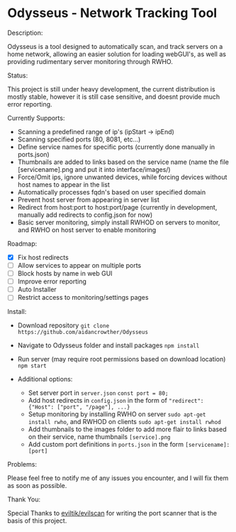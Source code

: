 # Odysseus - Network Tracking Tool

Description:

  Odysseus is a tool designed to automatically scan, and track servers on a home network, allowing an easier solution for loading webGUI's, as well as providing rudimentary server monitoring through RWHO.
  
Status:
  
   This project is still under heavy development, the current distribution is mostly stable, however it is still case sensitive, and      doesnt provide much error reporting. 
   
   Currently Supports:
   
   - Scanning a predefined range of ip's (ipStart -> ipEnd)
   - Scanning specified ports (80, 8081, etc...)
   - Define service names for specific ports (currently done manually in ports.json)
   - Thumbnails are added to links based on the service name (name the file [servicename].png and put it into interface/images/)
   - Force/Omit ips, ignore unwanted devices, while forcing devices without host names to appear in the list
   - Automatically processes fqdn's based on user specified domain
   - Prevent host server from appearing in server list
   - Redirect from host:port to host:port/page (currently in development, manually add redirects to config.json for now)
   - Basic server monitoring, simply install RWHOD on servers to monitor, and RWHO on host server to enable monitoring
   
Roadmap:

   - [x] Fix host redirects
   - [ ] Allow services to appear on multiple ports
   - [ ] Block hosts by name in web GUI
   - [ ] Improve error reporting
   - [ ] Auto Installer
   - [ ] Restrict access to monitoring/settings pages
   
Install:

   - Download repository
     `git clone https://github.com/aidancrowther/Odysseus`
     
   - Navigate to Odysseus folder and install packages
     `npm install`
     
   - Run server (may require root permissions based on download location)
     `npm start`
     
   - Additional options:
   
      - Set server port in `server.json` `const port = 80;`
      - Add host redirects in `config.json` in the form of `"redirect": {"Host": ["port", "/page"], ...}`
      - Setup monitoring by installing RWHO on server `sudo apt-get install rwho`, and RWHOD on clients `sudo apt-get install rwhod`
      - Add thumbnails to the images folder to add more flair to links based on their service, name thumbnails `[service].png`
      - Add custom port definitions in `ports.json` in the form `[servicename]: [port]`
      
Problems:

   Please feel free to notify me of any issues you encounter, and I will fix them as soon as possible.
   
Thank You:

   Special Thanks to [eviltik/evilscan](https://github.com/eviltik/evilscan) for writing the port scanner that is the basis of this project.
    
